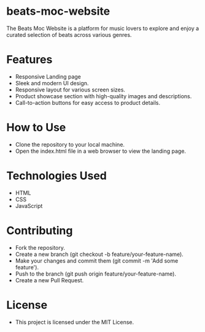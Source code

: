 # beats-moc-website
The Beats Moc Website is a platform for music lovers to explore and enjoy a curated selection of beats across various genres.



# Features
  - Responsive Landing page
  - Sleek and modern UI design.
  - Responsive layout for various screen sizes.
  - Product showcase section with high-quality images and descriptions.
  - Call-to-action buttons for easy access to product details.

# How to Use
  - Clone the repository to your local machine.
  - Open the index.html file in a web browser to view the landing page.

# Technologies Used
  - HTML
  - CSS
  - JavaScript

# Contributing 
  - Fork the repository.
  - Create a new branch (git checkout -b feature/your-feature-name).
  - Make your changes and commit them (git commit -m 'Add some feature').
  - Push to the branch (git push origin feature/your-feature-name).
  - Create a new Pull Request.

# License
  - This project is licensed under the MIT License.


  
